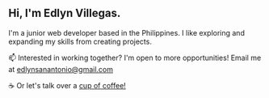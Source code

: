 ## Hi, I'm Edlyn Villegas.

I'm a junior web developer based in the Philippines.
I like exploring and expanding my skills from creating projects.



:mailbox: Interested in working together? I'm open to more opportunities!
Email me at [edlynsanantonio@gmail.com](mailto:edlynsanantonio@gmail.com)

:coffee: Or let's talk over a [cup of coffee!](https://www.buymeacoffee.com/edlynvillegas)

<!--
**edlynvillegas/edlynvillegas** is a ✨ _special_ ✨ repository because its `README.md` (this file) appears on your GitHub profile.

Here are some ideas to get you started:

- 🔭 I’m currently working on ...
- 🌱 I’m currently learning ...
- 👯 I’m looking to collaborate on ...
- 🤔 I’m looking for help with ...
- 💬 Ask me about ...
- 📫 How to reach me: ...
- 😄 Pronouns: ...
- ⚡ Fun fact: ...
-->
